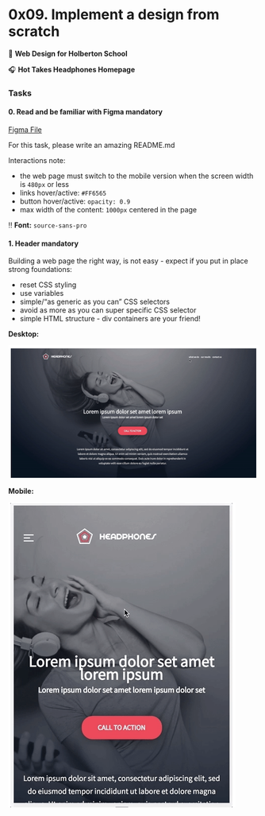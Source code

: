 # 0x09. Implement a design from scratch

:school_satchel: **Web Design for Holberton School**

:headphones: **Hot Takes Headphones Homepage**

### Tasks

#### 0. Read and be familiar with Figma mandatory
[Figma File](https://intranet.hbtn.io/rltoken/NxsDNicWs5KSlsR94kt52A)

For this task, please write an amazing README.md

Interactions note:
* the web page must switch to the mobile version when the screen width is ```480px``` or less
* links hover/active: ```#FF6565```
* button hover/active: ```opacity: 0.9```
* max width of the content: ```1000px``` centered in the page

:bangbang: **Font:** ```source-sans-pro```

#### 1. Header mandatory
Building a web page the right way, is not easy - expect if you put in place strong foundations:

* reset CSS styling
* use variables
* simple/“as generic as you can” CSS selectors
* avoid as more as you can super specific CSS selector
* simple HTML structure - div containers are your friend!

**Desktop:**

![Desktop View](/images/desktop_view.png)

**Mobile:**

![Mobile View](/images/mobile_view.png)

